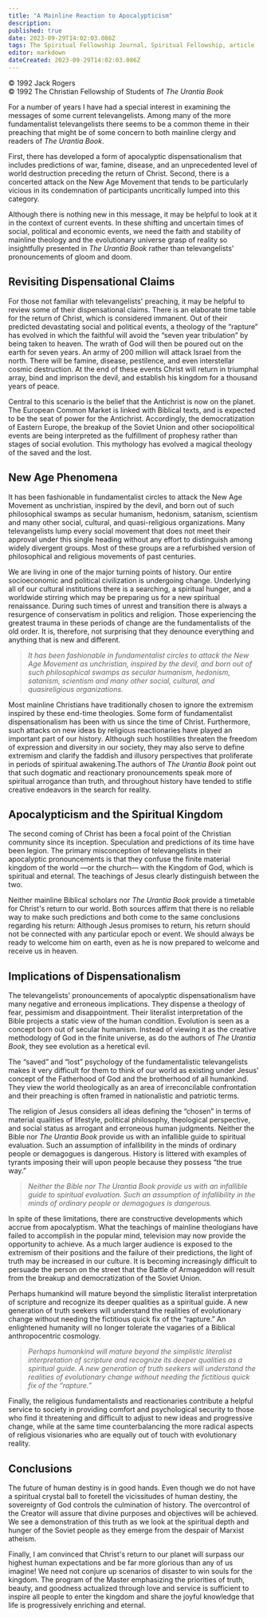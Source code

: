 ```yaml
---
title: "A Mainline Reaction to Apocalypticism"
description: 
published: true
date: 2023-09-29T14:02:03.086Z
tags: The Spiritual Fellowship Journal, Spiritual Fellowship, article
editor: markdown
dateCreated: 2023-09-29T14:02:03.086Z
---
```


<p class="v-card v-sheet theme--light gray lighten-3 px-2">© 1992 Jack Rogers<br>© 1992 The Christian Fellowship of Students of <i>The Urantia Book</i></p>

For a number of years I have had a special interest in examining the messages of some current televangelists. Among many of the more fundamentalist televangelists there seems to be a common theme in their preaching that might be of some concern to both mainline clergy and readers of _The Urantia Book_.

First, there has developed a form of apocalyptic dispensationalism that includes predictions of war, famine, disease, and an unprecedented level of world destruction preceding the return of Christ. Second, there is a concerted attack on the New Age Movement that tends to be particularly vicious in its condemnation of participants uncritically lumped into this category.

Although there is nothing new in this message, it may be helpful to look at it in the context of current events. In these shifting and uncertain times of social, political and economic events, we need the faith and stability of mainline theology and the evolutionary universe grasp of reality so insightfully presented in _The Urantia Book_ rather than televangelists' pronouncements of gloom and doom.

## Revisiting Dispensational Claims

For those not familiar with televangelists' preaching, it may be helpful to review some of their dispensational claims. There is an elaborate time table for the return of Christ, which is considered immanent. Out of their predicted devastating social and political events, a theology of the “rapture” has evolved in which the faithful will avoid the “seven year tribulation” by being taken to heaven. The wrath of God will then be poured out on the earth for seven years. An army of 200 million will attack Israel from the north. There will be famine, disease, pestilence, and even interstellar cosmic destruction. At the end of these events Christ will return in triumphal array, bind and imprison the devil, and establish his kingdom for a thousand years of peace.

Central to this scenario is the belief that the Antichrist is now on the planet. The European Common Market is linked with Biblical texts, and is expected to be the seat of power for the Antichrist. Accordingly, the democratization of Eastern Europe, the breakup of the Soviet Union and other sociopolitical events are being interpreted as the fulfillment of prophesy rather than stages of social evolution. This mythology has evolved a magical theology of the saved and the lost.

## New Age Phenomena

It has been fashionable in fundamentalist circles to attack the New Age Movement as unchristian, inspired by the devil, and born out of such philosophical swamps as secular humanism, hedonism, satanism, scientism and many other social, cultural, and quasi-religious organizations. Many televangelists lump every social movement that does not meet their approval under this single heading without any effort to distinguish among widely divergent groups. Most of these groups are a refurbished version of philosophical and religious movements of past centuries.

We are living in one of the major turning points of history. Our entire socioeconomic and political civilization is undergoing change. Underlying all of our cultural institutions there is a searching, a spiritual hunger, and a worldwide stirring which may be preparing us for a new spiritual renaissance. During such times of unrest and transition there is always a resurgence of conservatism in politics and religion. Those experiencing the greatest trauma in these periods of change are the fundamentalists of the old order. It is, therefore, not surprising that they denounce everything and anything that is new and different.

> _It has been fashionable in fundamentalist circles to attack the New Age Movement as unchristian, inspired by the devil, and born out of such philosophical swamps as secular humanism, hedonism, satanism, scientism and many other social, cultural, and quasireligious organizations._

Most mainline Christians have traditionally chosen to ignore the extremism inspired by these end-time theologies. Some form of fundamentalist dispensationalism has been with us since the time of Christ. Furthermore, such attacks on new ideas by religious reactionaries have played an important part of our history. Although such hostilities threaten the freedom of expression and diversity in our society, they may also serve to define extremism and clarify the faddish and illusory perspectives that proliferate in periods of spiritual awakening.The authors of _The Urantia Book_ point out that such dogmatic and reactionary pronouncements speak more of spiritual arrogance than truth, and throughout history have tended to stifle creative endeavors in the search for reality.

## Apocalypticism and the Spiritual Kingdom

The second coming of Christ has been a focal point of the Christian community since its inception. Speculation and predictions of its time have been legion. The primary misconception of televangelists in their apocalyptic pronouncements is that they confuse the finite material kingdom of the world —or the church— with the Kingdom of God, which is spiritual and eternal. The teachings of Jesus clearly distinguish between the two.

Neither mainline Biblical scholars nor _The Urantia Book_ provide a timetable for Christ's return to our world. Both sources affirm that there is no reliable way to make such predictions and both come to the same conclusions regarding his return: Although Jesus promises to return, his return should not be connected with any particular epoch or event. We should always be ready to welcome him on earth, even as he is now prepared to welcome and receive us in heaven.

## Implications of Dispensationalism

The televangelists' pronouncements of apocalyptic dispensationalism have many negative and erroneous implications. They dispense a theology of fear, pessimism and disappointment. Their literalist interpretation of the Bible projects a static view of the human condition. Evolution is seen as a concept born out of secular humanism. Instead of viewing it as the creative methodology of God in the finite universe, as do the authors of _The Urantia Book_, they see evolution as a heretical evil.

The “saved” and “lost” psychology of the fundamentalistic televangelists makes it very difficult for them to think of our world as existing under Jesus' concept of the Fatherhood of God and the brotherhood of all humankind. They view the world theologically as an area of irreconcilable confrontation and their preaching is often framed in nationalistic and patriotic terms.

The religion of Jesus considers all ideas defining the “chosen” in terms of material qualities of lifestyle, political philosophy, theological perspective, and social status as arrogant and erroneous human judgments. Neither the Bible nor _The Urantia Book_ provide us with an infallible guide to spiritual evaluation. Such an assumption of infallibility in the minds of ordinary people or demagogues is dangerous. History is littered with examples of tyrants imposing their will upon people because they possess “the true way.”

> _Neither the Bible nor _The Urantia Book_ provide us with an infallible guide to spiritual evaluation. Such an assumption of infallibility in the minds of ordinary people or demagogues is dangerous._

In spite of these limitations, there are constructive developments which accrue from apocalyptism. What the teachings of mainline theologians have failed to accomplish in the popular mind, television may now provide the opportunity to achieve. As a much larger audience is exposed to the extremism of their positions and the failure of their predictions, the light of truth may be increased in our culture. It is becoming increasingly difficult to persuade the person on the street that the Battle of Armageddon will result from the breakup and democratization of the Soviet Union. 

Perhaps humankind will mature beyond the simplistic literalist interpretation of scripture and recognize its deeper qualities as a spiritual guide. A new generation of truth seekers will understand the realities of evolutionary change without needing the fictitious quick fix of the “rapture.” An enlightened humanity will no longer tolerate the vagaries of a Biblical anthropocentric cosmology.

> _Perhaps humankind will mature beyond the simplistic literalist interpretation of scripture and recognize its deeper qualities as a spiritual guide. A new generation of truth seekers will understand the realities of evolutionary change without needing the fictitious quick fix of the “rapture.”_

Finally, the religious fundamentalists and reactionaries contribute a helpful service to society in providing comfort and psychological security to those who find it threatening and difficult to adjust to new ideas and progressive change, while at the same time counterbalancing the more radical aspects of religious visionaries who are equally out of touch with evolutionary reality.

## Conclusions

The future of human destiny is in good hands. Even though we do not have a spiritual crystal ball to foretell the vicissitudes of human destiny, the sovereignty of God controls the culmination of history. The overcontrol of the Creator will assure that divine purposes and objectives will be achieved. We see a demonstration of this truth as we look at the spiritual depth and hunger of the Soviet people as they emerge from the despair of Marxist atheism.

Finally, I am convinced that Christ's return to our planet will surpass our highest human expectations and be far more glorious than any of us imagine! We need not conjure up scenarios of disaster to win souls for the kingdom. The program of the Master emphasizing the priorities of truth, beauty, and goodness actualized through love and service is sufficient to inspire all people to enter the kingdom and share the joyful knowledge that life is progressively enriching and eternal.
